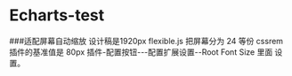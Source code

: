 # Echarts-test

###适配屏幕自动缩放
设计稿是1920px
flexible.js 把屏幕分为 24 等份
cssrem 插件的基准值是 80px
插件-配置按钮---配置扩展设置--Root Font Size 里面 设置。
